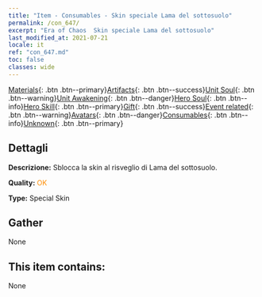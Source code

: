 ```yaml
---
title: "Item - Consumables - Skin speciale Lama del sottosuolo"
permalink: /con_647/
excerpt: "Era of Chaos  Skin speciale Lama del sottosuolo"
last_modified_at: 2021-07-21
locale: it
ref: "con_647.md"
toc: false
classes: wide
---
```

 [Materials](/ItemsIT/){: .btn .btn--primary}[Artifacts](/ItemsIT/Artifacts/){: .btn .btn--success}[Unit Soul](/ItemsIT/UnitSoul/){: .btn .btn--warning}[Unit Awakening](/ItemsIT/UnitAwakening/){: .btn .btn--danger}[Hero Soul](/ItemsIT/HeroSoul/){: .btn .btn--info}[Hero Skill](/ItemsIT/HeroSkill/){: .btn .btn--primary}[Gift](/ItemsIT/Gift/){: .btn .btn--success}[Event related](/ItemsIT/Events/){: .btn .btn--warning}[Avatars](/ItemsIT/Avatars/){: .btn .btn--danger}[Consumables](/ItemsIT/Consumables/){: .btn .btn--info}[Unknown](/ItemsIT/Unknown/){: .btn .btn--primary}

## Dettagli
 **Descrizione:** Sblocca la skin al risveglio di Lama del sottosuolo.

 **Quality:** <span style="color: #FF8C00">OK</span>

 **Type:** Special Skin

## Gather

  None

## This item contains:

  None

